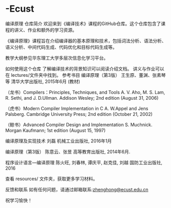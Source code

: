 # -Ecust 


编译原理
仓库简介
欢迎来到《编译技术》课程的GitHub仓库。这个仓库包含了课程的讲义、作业和额外的学习资源。

《编译原理》课程旨在介绍编译器的基本原理和技术，包括词法分析、语法分析、语义分析、中间代码生成、代码优化和目标代码生成等。

教学大纲参见华东理工大学多层次信息化学习平台。

如何使用这个仓库
了解编译技术的背景知识可以阅读介绍文档。
讲义与作业可以在 lectures/文件夹中找到。
参考书目
编译原理（第3版） 王生原、董渊、张素琴等 清华大学出版社, 2015年6月 (教材)

（龙书）Compilers：Principles, Techniques, and Tools A. V. Aho, M. S. Lam, R. Sethi, and J. D.Ullman. Addison Wesley; 2nd edition (August 31, 2006)

（虎书）Modern Compiler Implementation in C A. W.Appel and Jens Palsberg. Cambridge University Press; 2nd edition (October 21, 2002)

（鲸书）Advanced Compiler Design and Implementation S. Muchnick. Morgan Kaufmann; 1st edition (August 15, 1997)

编译原理及实现技术 刘磊 机械工业出版社, 2016年1月

编译原理（第3版） 陈意云、张昱 高等教育出版社, 2014年6月.

程序设计语言—编译原理 陈火旺, 刘春林, 谭庆平, 赵克佳, 刘越 国防工业出版社, 2016

查看 resources/ 文件夹，获取更多学习材料。

反馈和联系
如有任何问题，请通过邮箱联系:zhenghong@ecust.edu.cn

祝学习愉快！
